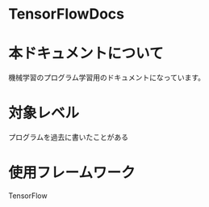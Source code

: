 # TensorFlowDocs

# 本ドキュメントについて

機械学習のプログラム学習用のドキュメントになっています。

# 対象レベル

プログラムを過去に書いたことがある

# 使用フレームワーク

TensorFlow
